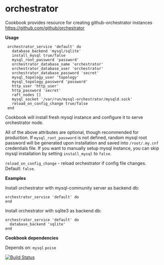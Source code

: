 # orchestrator

Cookbook provides resource for creating github-orchestrator instances
https://github.com/github/orchestrator


**Usage**

```
 orchestrator_service 'default' do
   database_backend 'mysql/sqlite'
   install_mysql true/false
   mysql_root_password 'password'
   orchestrator_database_name 'orchestrator'
   orchestrator_database_user 'orchestrator'
   orchestrator_database_password 'secret'
   mysql_topology_user 'topology'
   mysql_topology_password 'password'
   http_user 'http_user'
   http_password 'secret'
   raft_nodes []
   mysql_socket '/var/run/mysql-orchestrator/mysqld.sock'
   reload_on_config_change true/false
 end
 ```
Cookbook will install fresh mysql instance and configure it to serve orchestrator node.

 All of the above attributes are optional, though recommended for production.
 If `mysql_root_password` is not defined, random mysql root password will be generated upon installation and saved into `/root/.my.cnf` credentials file.
 If you want to manually setup mysql instance, you can skip mysql installation by setting `install_mysql` to `false`.

 `reload_on_config_change` - reload orchestrator if config file changes. Default: `false`.

**Examples**

Install orchestrator with mysql-community server as backend db:

```
orchestrator_service 'default' do
end
```

Install orchestrator with sqlite3 as backend db:

```
orchestrator_service 'default' do
  database_backend 'sqlite'
end
```

**Cookbook dependencies**

Depends on:
`mysql`
`poise`


[![Build Status](https://travis-ci.org/vinted/chef-orchestrator.svg?branch=master)](https://travis-ci.org/vinted/chef-orchestrator)
